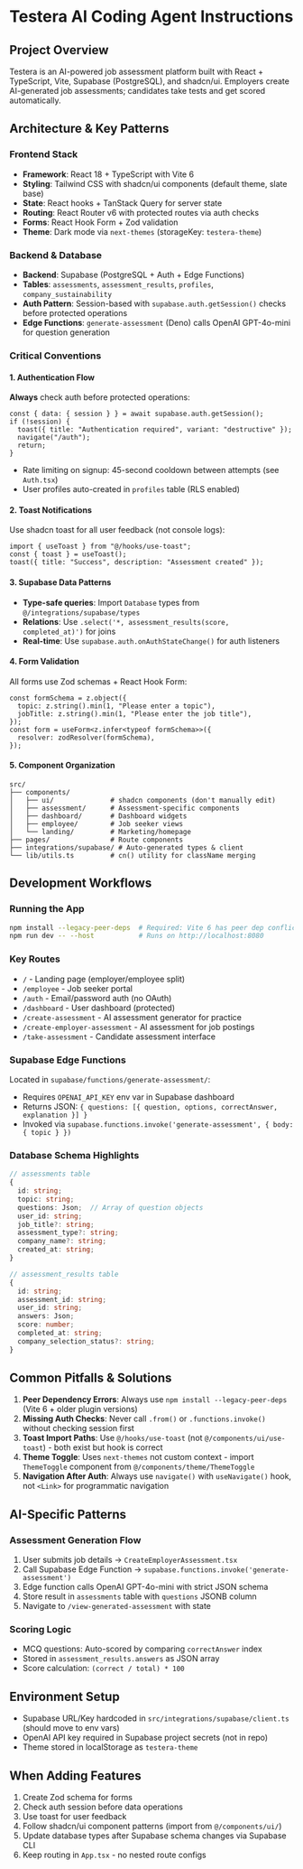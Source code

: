 # Testera AI Coding Agent Instructions

## Project Overview
Testera is an AI-powered job assessment platform built with React + TypeScript, Vite, Supabase (PostgreSQL), and shadcn/ui. Employers create AI-generated job assessments; candidates take tests and get scored automatically.

## Architecture & Key Patterns

### Frontend Stack
- **Framework**: React 18 + TypeScript with Vite 6
- **Styling**: Tailwind CSS with shadcn/ui components (default theme, slate base)
- **State**: React hooks + TanStack Query for server state
- **Routing**: React Router v6 with protected routes via auth checks
- **Forms**: React Hook Form + Zod validation
- **Theme**: Dark mode via `next-themes` (storageKey: `testera-theme`)

### Backend & Database
- **Backend**: Supabase (PostgreSQL + Auth + Edge Functions)
- **Tables**: `assessments`, `assessment_results`, `profiles`, `company_sustainability`
- **Auth Pattern**: Session-based with `supabase.auth.getSession()` checks before protected operations
- **Edge Functions**: `generate-assessment` (Deno) calls OpenAI GPT-4o-mini for question generation

### Critical Conventions

#### 1. Authentication Flow
**Always** check auth before protected operations:
```tsx
const { data: { session } } = await supabase.auth.getSession();
if (!session) {
  toast({ title: "Authentication required", variant: "destructive" });
  navigate("/auth");
  return;
}
```
- Rate limiting on signup: 45-second cooldown between attempts (see `Auth.tsx`)
- User profiles auto-created in `profiles` table (RLS enabled)

#### 2. Toast Notifications
Use shadcn toast for all user feedback (not console logs):
```tsx
import { useToast } from "@/hooks/use-toast";
const { toast } = useToast();
toast({ title: "Success", description: "Assessment created" });
```

#### 3. Supabase Data Patterns
- **Type-safe queries**: Import `Database` types from `@/integrations/supabase/types`
- **Relations**: Use `.select('*, assessment_results(score, completed_at)')` for joins
- **Real-time**: Use `supabase.auth.onAuthStateChange()` for auth listeners

#### 4. Form Validation
All forms use Zod schemas + React Hook Form:
```tsx
const formSchema = z.object({
  topic: z.string().min(1, "Please enter a topic"),
  jobTitle: z.string().min(1, "Please enter the job title"),
});
const form = useForm<z.infer<typeof formSchema>>({
  resolver: zodResolver(formSchema),
});
```

#### 5. Component Organization
```
src/
├── components/
│   ├── ui/              # shadcn components (don't manually edit)
│   ├── assessment/      # Assessment-specific components
│   ├── dashboard/       # Dashboard widgets
│   ├── employee/        # Job seeker views
│   └── landing/         # Marketing/homepage
├── pages/               # Route components
├── integrations/supabase/ # Auto-generated types & client
└── lib/utils.ts         # cn() utility for className merging
```

## Development Workflows

### Running the App
```bash
npm install --legacy-peer-deps  # Required: Vite 6 has peer dep conflicts with @vitejs/plugin-react-swc
npm run dev -- --host           # Runs on http://localhost:8080
```

### Key Routes
- `/` - Landing page (employer/employee split)
- `/employee` - Job seeker portal
- `/auth` - Email/password auth (no OAuth)
- `/dashboard` - User dashboard (protected)
- `/create-assessment` - AI assessment generator for practice
- `/create-employer-assessment` - AI assessment for job postings
- `/take-assessment` - Candidate assessment interface

### Supabase Edge Functions
Located in `supabase/functions/generate-assessment/`:
- Requires `OPENAI_API_KEY` env var in Supabase dashboard
- Returns JSON: `{ questions: [{ question, options, correctAnswer, explanation }] }`
- Invoked via `supabase.functions.invoke('generate-assessment', { body: { topic } })`

### Database Schema Highlights
```typescript
// assessments table
{
  id: string;
  topic: string;
  questions: Json;  // Array of question objects
  user_id: string;
  job_title?: string;
  assessment_type?: string;
  company_name?: string;
  created_at: string;
}

// assessment_results table
{
  id: string;
  assessment_id: string;
  user_id: string;
  answers: Json;
  score: number;
  completed_at: string;
  company_selection_status?: string;
}
```

## Common Pitfalls & Solutions

1. **Peer Dependency Errors**: Always use `npm install --legacy-peer-deps` (Vite 6 + older plugin versions)
2. **Missing Auth Checks**: Never call `.from()` or `.functions.invoke()` without checking session first
3. **Toast Import Paths**: Use `@/hooks/use-toast` (not `@/components/ui/use-toast`) - both exist but hook is correct
4. **Theme Toggle**: Uses `next-themes` not custom context - import `ThemeToggle` component from `@/components/theme/ThemeToggle`
5. **Navigation After Auth**: Always use `navigate()` with `useNavigate()` hook, not `<Link>` for programmatic navigation

## AI-Specific Patterns

### Assessment Generation Flow
1. User submits job details → `CreateEmployerAssessment.tsx`
2. Call Supabase Edge Function → `supabase.functions.invoke('generate-assessment')`
3. Edge function calls OpenAI GPT-4o-mini with strict JSON schema
4. Store result in `assessments` table with `questions` JSONB column
5. Navigate to `/view-generated-assessment` with state

### Scoring Logic
- MCQ questions: Auto-scored by comparing `correctAnswer` index
- Stored in `assessment_results.answers` as JSON array
- Score calculation: `(correct / total) * 100`

## Environment Setup
- Supabase URL/Key hardcoded in `src/integrations/supabase/client.ts` (should move to env vars)
- OpenAI API key required in Supabase project secrets (not in repo)
- Theme stored in localStorage as `testera-theme`

## When Adding Features
1. Create Zod schema for forms
2. Check auth session before data operations
3. Use toast for user feedback
4. Follow shadcn/ui component patterns (import from `@/components/ui/`)
5. Update database types after Supabase schema changes via Supabase CLI
6. Keep routing in `App.tsx` - no nested route configs
